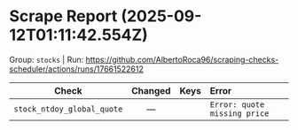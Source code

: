 # Scrape Report (2025-09-12T01:11:42.554Z)

Group: `stocks`  |  Run: https://github.com/AlbertoRoca96/scraping-checks-scheduler/actions/runs/17661522612

| Check | Changed | Keys | Error |
|---|:---:|:--|:--|
| `stock_ntdoy_global_quote` | — |  | `Error: quote missing price` |
